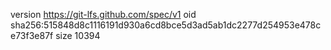 version https://git-lfs.github.com/spec/v1
oid sha256:515848d8c1116191d930a6cd8bce5d3ad5ab1dc2277d254953e478ce73f3e87f
size 10394
